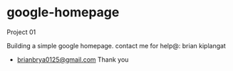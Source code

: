 # google-homepage

Project 01

Building a simple google homepage.
 contact me for help@: brian kiplangat

 * brianbrya0125@gmail.com
 Thank you
